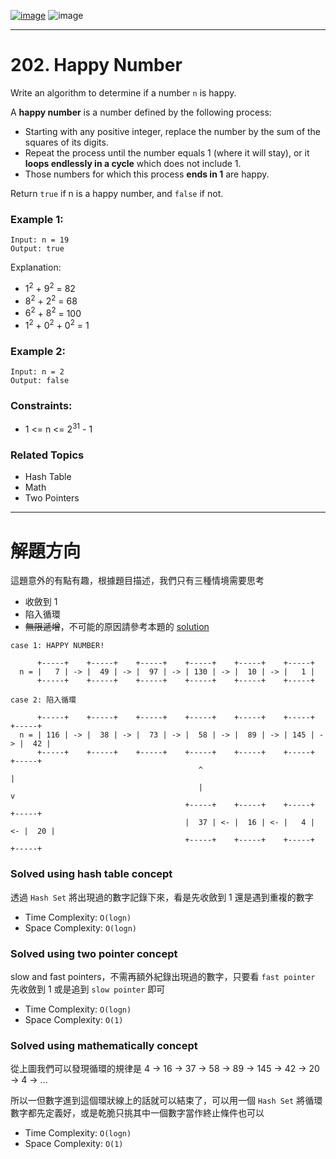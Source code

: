 [![image](https://img.shields.io/badge/Leetcode-Link-blue?logo=leetcode)](https://leetcode.com/problems/happy-number/)
![image](https://img.shields.io/badge/Difficulty-Easy-green)

---

# 202. Happy Number

Write an algorithm to determine if a number `n` is happy.

A **happy number** is a number defined by the following process:

- Starting with any positive integer, replace the number by the sum of the squares of its digits.
- Repeat the process until the number equals 1 (where it will stay), or it **loops endlessly in a cycle** which does not include 1.
- Those numbers for which this process **ends in 1** are happy.

Return `true` if n is a happy number, and `false` if not.

### Example 1:

```
Input: n = 19
Output: true
```

Explanation:
 - $1^2$ + $9^2$ = 82
 - $8^2$ + $2^2$ = 68
 - $6^2$ + $8^2$ = 100
 - $1^2$ + $0^2$ + $0^2$ = 1

### Example 2:

```
Input: n = 2
Output: false
```

### Constraints:

- 1 <= n <= $2^{31}$ - 1

### Related Topics

- Hash Table
- Math
- Two Pointers
  
---

# 解題方向

這題意外的有點有趣，根據題目描述，我們只有三種情境需要思考
- 收斂到 1
- 陷入循環
- ~~無限遞增~~，不可能的原因請參考本題的 [solution](https://leetcode.com/problems/happy-number/solution/)


```
case 1: HAPPY NUMBER!

      +-----+    +-----+    +-----+    +-----+    +-----+    +-----+
  n = |   7 | -> |  49 | -> |  97 | -> | 130 | -> |  10 | -> |   1 |
      +-----+    +-----+    +-----+    +-----+    +-----+    +-----+

case 2: 陷入循環

      +-----+    +-----+    +-----+    +-----+    +-----+    +-----+    +-----+
  n = | 116 | -> |  38 | -> |  73 | -> |  58 | -> |  89 | -> | 145 | -> |  42 |
      +-----+    +-----+    +-----+    +-----+    +-----+    +-----+    +-----+
                                          ^                                |
                                          |                                v
                                       +-----+    +-----+    +-----+    +-----+
                                       |  37 | <- |  16 | <- |   4 | <- |  20 |
                                       +-----+    +-----+    +-----+    +-----+

```

### Solved using hash table concept

透過 `Hash Set` 將出現過的數字記錄下來，看是先收斂到 1 還是遇到重複的數字

- Time Complexity: `O(logn)`
- Space Complexity: `O(logn)`

### Solved using two pointer concept

slow and fast pointers，不需再額外紀錄出現過的數字，只要看 `fast pointer` 先收斂到 1 或是追到 `slow pointer` 即可

- Time Complexity: `O(logn)`
- Space Complexity: `O(1)`

### Solved using mathematically concept

從上圖我們可以發現循環的規律是 4 -> 16 -> 37 -> 58 -> 89 -> 145 -> 42 -> 20 -> 4 -> ...

所以一但數字進到這個環狀線上的話就可以結束了，可以用一個 `Hash Set` 將循環數字都先定義好，或是乾脆只挑其中一個數字當作終止條件也可以

- Time Complexity: `O(logn)`
- Space Complexity: `O(1)`